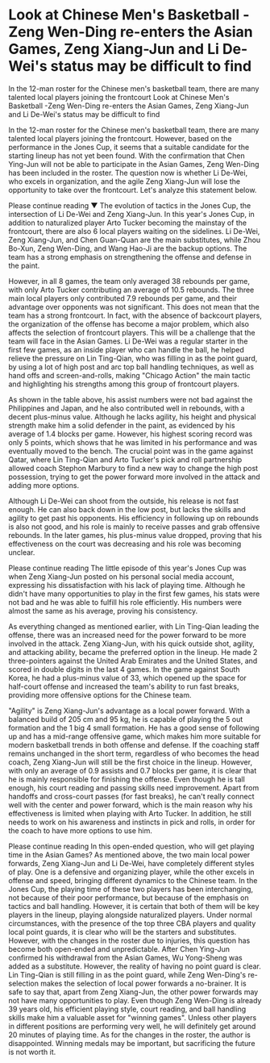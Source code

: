 #  Look at Chinese Men's Basketball -Zeng Wen-Ding re-enters the Asian Games, Zeng Xiang-Jun and Li De-Wei's status may be difficult to find

In the 12-man roster for the Chinese men's basketball team, there are many talented local players joining the frontcourt 
  Look at Chinese Men's Basketball -Zeng Wen-Ding re-enters the Asian Games, Zeng Xiang-Jun and Li De-Wei's status may be difficult to find

In the 12-man roster for the Chinese men's basketball team, there are many talented local players joining the frontcourt. However, based on the performance in the Jones Cup, it seems that a suitable candidate for the starting lineup has not yet been found. With the confirmation that Chen Ying-Jun will not be able to participate in the Asian Games, Zeng Wen-Ding has been included in the roster. The question now is whether Li De-Wei, who excels in organization, and the agile Zeng Xiang-Jun will lose the opportunity to take over the frontcourt. Let's analyze this statement below.

Please continue reading ▼ The evolution of tactics in the Jones Cup, the intersection of Li De-Wei and Zeng Xiang-Jun. In this year's Jones Cup, in addition to naturalized player Arto Tucker becoming the mainstay of the frontcourt, there are also 6 local players waiting on the sidelines. Li De-Wei, Zeng Xiang-Jun, and Chen Guan-Quan are the main substitutes, while Zhou Bo-Xun, Zeng Wen-Ding, and Wang Hao-Ji are the backup options. The team has a strong emphasis on strengthening the offense and defense in the paint.

However, in all 8 games, the team only averaged 38 rebounds per game, with only Arto Tucker contributing an average of 10.5 rebounds. The three main local players only contributed 7.9 rebounds per game, and their advantage over opponents was not significant. This does not mean that the team has a strong frontcourt. In fact, with the absence of backcourt players, the organization of the offense has become a major problem, which also affects the selection of frontcourt players. This will be a challenge that the team will face in the Asian Games. Li De-Wei was a regular starter in the first few games, as an inside player who can handle the ball, he helped relieve the pressure on Lin Ting-Qian, who was filling in as the point guard, by using a lot of high post and arc top ball handling techniques, as well as hand offs and screen-and-rolls, making "Chicago Action" the main tactic and highlighting his strengths among this group of frontcourt players.

As shown in the table above, his assist numbers were not bad against the Philippines and Japan, and he also contributed well in rebounds, with a decent plus-minus value. Although he lacks agility, his height and physical strength make him a solid defender in the paint, as evidenced by his average of 1.4 blocks per game. However, his highest scoring record was only 5 points, which shows that he was limited in his performance and was eventually moved to the bench. The crucial point was in the game against Qatar, where Lin Ting-Qian and Arto Tucker's pick and roll partnership allowed coach Stephon Marbury to find a new way to change the high post possession, trying to get the power forward more involved in the attack and adding more options.

Although Li De-Wei can shoot from the outside, his release is not fast enough. He can also back down in the low post, but lacks the skills and agility to get past his opponents. His efficiency in following up on rebounds is also not good, and his role is mainly to receive passes and grab offensive rebounds. In the later games, his plus-minus value dropped, proving that his effectiveness on the court was decreasing and his role was becoming unclear.

Please continue reading The little episode of this year's Jones Cup was when Zeng Xiang-Jun posted on his personal social media account, expressing his dissatisfaction with his lack of playing time. Although he didn't have many opportunities to play in the first few games, his stats were not bad and he was able to fulfill his role efficiently. His numbers were almost the same as his average, proving his consistency.

As everything changed as mentioned earlier, with Lin Ting-Qian leading the offense, there was an increased need for the power forward to be more involved in the attack. Zeng Xiang-Jun, with his quick outside shot, agility, and attacking ability, became the preferred option in the lineup. He made 2 three-pointers against the United Arab Emirates and the United States, and scored in double digits in the last 4 games. In the game against South Korea, he had a plus-minus value of 33, which opened up the space for half-court offense and increased the team's ability to run fast breaks, providing more offensive options for the Chinese team.

"Agility" is Zeng Xiang-Jun's advantage as a local power forward. With a balanced build of 205 cm and 95 kg, he is capable of playing the 5 out formation and the 1 big 4 small formation. He has a good sense of following up and has a mid-range offensive game, which makes him more suitable for modern basketball trends in both offense and defense. If the coaching staff remains unchanged in the short term, regardless of who becomes the head coach, Zeng Xiang-Jun will still be the first choice in the lineup. However, with only an average of 0.9 assists and 0.7 blocks per game, it is clear that he is mainly responsible for finishing the offense. Even though he is tall enough, his court reading and passing skills need improvement. Apart from handoffs and cross-court passes (for fast breaks), he can't really connect well with the center and power forward, which is the main reason why his effectiveness is limited when playing with Arto Tucker. In addition, he still needs to work on his awareness and instincts in pick and rolls, in order for the coach to have more options to use him.

Please continue reading In this open-ended question, who will get playing time in the Asian Games? As mentioned above, the two main local power forwards, Zeng Xiang-Jun and Li De-Wei, have completely different styles of play. One is a defensive and organizing player, while the other excels in offense and speed, bringing different dynamics to the Chinese team. In the Jones Cup, the playing time of these two players has been interchanging, not because of their poor performance, but because of the emphasis on tactics and ball handling. However, it is certain that both of them will be key players in the lineup, playing alongside naturalized players. Under normal circumstances, with the presence of the top three CBA players and quality local point guards, it is clear who will be the starters and substitutes. However, with the changes in the roster due to injuries, this question has become both open-ended and unpredictable. After Chen Ying-Jun confirmed his withdrawal from the Asian Games, Wu Yong-Sheng was added as a substitute. However, the reality of having no point guard is clear. Lin Ting-Qian is still filling in as the point guard, while Zeng Wen-Ding's re-selection makes the selection of local power forwards a no-brainer. It is safe to say that, apart from Zeng Xiang-Jun, the other power forwards may not have many opportunities to play. Even though Zeng Wen-Ding is already 39 years old, his efficient playing style, court reading, and ball handling skills make him a valuable asset for "winning games". Unless other players in different positions are performing very well, he will definitely get around 20 minutes of playing time. As for the changes in the roster, the author is disappointed. Winning medals may be important, but sacrificing the future is not worth it.

